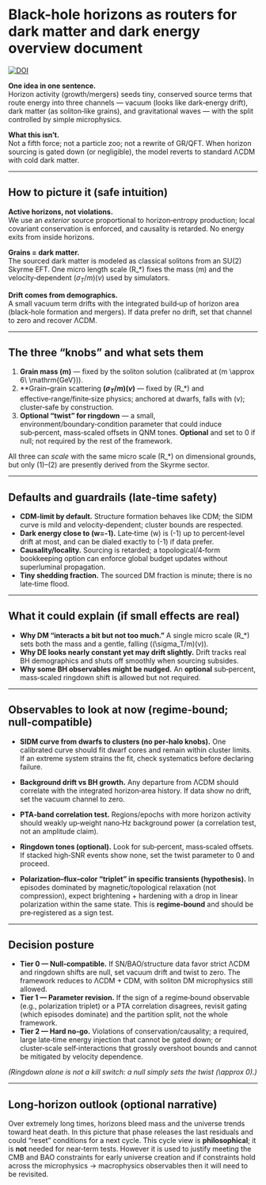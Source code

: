 # Black-hole horizons as routers for dark matter and dark energy overview document
[![DOI](https://zenodo.org/badge/1029151285.svg)](https://doi.org/10.5281/zenodo.16857208)

**One idea in one sentence.**  
Horizon activity (growth/mergers) seeds tiny, conserved source terms that route energy into three channels — vacuum (looks like dark‑energy drift), dark matter (as soliton‑like grains), and gravitational waves — with the split controlled by simple microphysics.

**What this isn’t.**  
Not a fifth force; not a particle zoo; not a rewrite of GR/QFT. When horizon sourcing is gated down (or negligible), the model reverts to standard ΛCDM with cold dark matter.

---

## How to picture it (safe intuition)

**Active horizons, not violations.**  
We use an *exterior* source proportional to horizon‑entropy production; local covariant conservation is enforced, and causality is retarded. No energy exits from inside horizons.

**Grains = dark matter.**  
The sourced dark matter is modeled as classical solitons from an SU(2) Skyrme EFT. One micro length scale \(R_\*\) fixes the mass \(m\) and the velocity‑dependent $(\sigma_T/m)(v)$ used by simulators.

**Drift comes from demographics.**  
A small vacuum term drifts with the integrated build‑up of horizon area (black‑hole formation and mergers). If data prefer no drift, set that channel to zero and recover ΛCDM.

---

## The three “knobs” and what sets them

1) **Grain mass \(m\)** — fixed by the soliton solution (calibrated at \(m \approx 6\ \mathrm{GeV}\)).  
2) **Grain–grain scattering **$(\sigma_T/m)(v)$** — fixed by \(R_\*\) and effective‑range/finite‑size physics; anchored at dwarfs, falls with \(v\); cluster‑safe by construction.  
3) **Optional “twist” for ringdown** — a small, environment/boundary‑condition parameter that could induce sub‑percent, mass‑scaled offsets in QNM tones. **Optional** and set to 0 if null; not required by the rest of the framework.

All three can *scale* with the same micro scale \(R_\*\) on dimensional grounds, but only (1)–(2) are presently derived from the Skyrme sector.

---

## Defaults and guardrails (late‑time safety)

- **CDM‑limit by default.** Structure formation behaves like CDM; the SIDM curve is mild and velocity‑dependent; cluster bounds are respected.  
- **Dark energy close to \(w=-1\).** Late‑time \(w\) is \(-1\) up to percent‑level drift at most, and can be dialed exactly to \(-1\) if data prefer.  
- **Causality/locality.** Sourcing is retarded; a topological/4‑form bookkeeping option can enforce global budget updates without superluminal propagation.  
- **Tiny shedding fraction.** The sourced DM fraction is minute; there is no late‑time flood.

---

## What it could explain (if small effects are real)

- **Why DM “interacts a bit but not too much.”** A single micro scale \(R_\*\) sets both the mass and a gentle, falling \((\sigma_T/m)(v)\).  
- **Why DE looks nearly constant yet may drift slightly.** Drift tracks real BH demographics and shuts off smoothly when sourcing subsides.  
- **Why some BH observables might be nudged.** An **optional** sub‑percent, mass‑scaled ringdown shift is allowed but not required.

---

## Observables to look at now (regime‑bound; null‑compatible)

- **SIDM curve from dwarfs to clusters (no per‑halo knobs).** One calibrated curve should fit dwarf cores and remain within cluster limits. If an extreme system strains the fit, check systematics before declaring failure.  
- **Background drift vs BH growth.** Any departure from ΛCDM should correlate with the integrated horizon‑area history. If data show no drift, set the vacuum channel to zero.  
- **PTA‑band correlation test.** Regions/epochs with more horizon activity should weakly up‑weight nano‑Hz background power (a correlation test, not an amplitude claim).  
- **Ringdown tones (optional).** Look for sub‑percent, mass‑scaled offsets. If stacked high‑SNR events show none, set the twist parameter to 0 and proceed.

- **Polarization–flux–color “triplet” in specific transients (hypothesis).** In episodes dominated by magnetic/topological relaxation (not compression), expect brightening + hardening with a drop in linear polarization within the same state. This is **regime‑bound** and should be pre‑registered as a sign test.

---

## Decision posture

- **Tier 0 — Null‑compatible.** If SN/BAO/structure data favor strict ΛCDM and ringdown shifts are null, set vacuum drift and twist to zero. The framework reduces to ΛCDM + CDM, with soliton DM microphysics still allowed.  
- **Tier 1 — Parameter revision.** If the sign of a regime‑bound observable (e.g., polarization triplet) or a PTA correlation disagrees, revisit gating (which episodes dominate) and the partition split, not the whole framework.  
- **Tier 2 — Hard no‑go.** Violations of conservation/causality; a required, large late‑time energy injection that cannot be gated down; or cluster‑scale self‑interactions that grossly overshoot bounds and cannot be mitigated by velocity dependence.

*(Ringdown alone is not a kill switch: a null simply sets the twist \(\approx 0\).)*

---

## Long‑horizon outlook (optional narrative)

Over extremely long times, horizons bleed mass and the universe trends toward heat death. In this picture that phase releases the last residuals and could “reset” conditions for a next cycle. This cycle view is **philosophical**; it is **not** needed for near‑term tests. However it is used to justify meeting the CMB and BAO constraints for early universe creation and if constraints hold across the microphysics -> macrophysics observables then it will need to be revisited.
